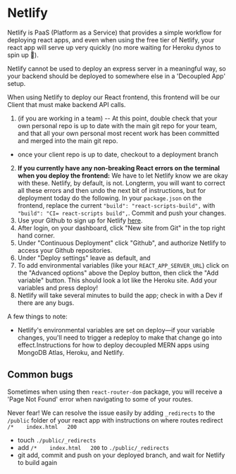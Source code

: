 # Netlify

Netlify is PaaS (Platform as a Service) that provides a simple workflow for deploying react apps, and even when using the free tier of Netlify, your react app will serve up very quickly (no more waiting for Heroku dynos to spin up 🥴). 

Netlify cannot be used to deploy an express server in a meaningful way, so your backend should be deployed to somewhere else in a 'Decoupled App' setup.

When using Netlify to deploy our React frontend, this frontend will be our Client that must make backend API calls.

1. (if you are working in a team) -- At this point, double check that your own personal repo is up to date with the main git repo for your team, and that all your own personal most recent work has been committed and merged into the main git repo. 
  * once your client repo is up to date, checkout to a deployment branch
2. **If you currently have any non-breaking React errors on the terminal when you deploy the frontend:** We have to let Netlify know we are okay with these. Netlify, by default, is not. Longterm, you will want to correct all these errors and then undo the next bit of instructions, but for deployment today do the following. In your `package.json` on the frontend, replace the current `"build": "react-scripts-build",` with `"build": "CI= react-scripts build",`. Commit and push your changes. 
3. Use your Github to sign up for Netlify [here](https://www.netlify.com/).
4. After login, on your dashboard, click "New site from Git" in the top right hand corner. 
5. Under "Continuous Deployment" click "Github", and authorize Netlify to access your Github repositories. 
6. Under "Deploy settings" leave as default, and 
7. To add environmental variables (like your `REACT_APP_SERVER_URL`) click on the "Advanced options" above the Deploy button, then click the "Add variable" button. This should look a lot like the Heroku site. Add your variables and press deploy!
8. Netlify will take several minutes to build the app; check in with a Dev if there are any bugs. 

A few things to note:

- Netlify's environmental variables are set on deploy—if your variable changes, you'll need to trigger a redeploy to make that change go into effect.Instructions for how to deploy decoupled MERN apps using MongoDB Atlas, Heroku, and Netlify. 

## Common bugs

Sometimes when using then `react-router-dom` package, you will receive a 'Page Not Found' error when navigating to some of your routes. 

Never fear! We can resolve the issue easily by adding `_redirects` to the `/public` folder of your react app with instructions on where routes redirect `/*    index.html   200`

* touch `./public/_redirects`
* add `/*    index.html   200` to `./public/_redirects`
* git add, commit and push on your deployed branch, and wait for Netlify to build again 



